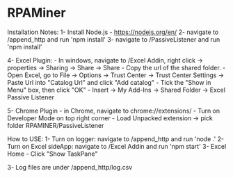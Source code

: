 # RPAMiner

Installation Notes:
1- Install Node.js - https://nodejs.org/en/
2- navigate to /append_http and run 'npm install'
3- navigate to /PassiveListener and run 'npm install'

4- Excel Plugin:
    - In windows, navigate to /Excel Addin, right click -> properties -> Sharing -> Share -> Share
    - Copy the url of the shared folder.
    - Open Excel, go to File -> Options -> Trust Center -> Trust Center Settings -> Paste Url into "Catalog Url" and click "Add catalog"
    - Tick the "Show in Menu" box, then click "OK"
    - Insert -> My Add-Ins -> Shared Folder -> Excel Passive Listener

5- Chrome Plugin
    - in Chrome, navigate to chrome://extensions/
    - Turn on Developer Mode on top right corner
    - Load Unpacked extension -> pick folder RPAMINER/PassiveListener

How to USE:
1- Turn on logger: navigate to /append_http and run 'node .'
2- Turn on Excel sideApp: navigate to /Excel Addin and run 'npm start'
3- Excel Home - Click "Show TaskPane"

3- Log files are under /append_http/log.csv
